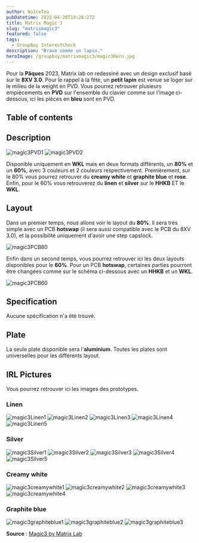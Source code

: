 ```yaml
---
author: No1ceTea
pubDatetime: 2023-04-28T19:26:27Z
title: Matrix Magic 3
slug: "matrixmagic3"
featured: false
tags:
  - GroupBuy InterestCheck
description: "Brave comme un lapin."
heroImage: /groupbuy/matrixmagic3/magic3Hero.jpg
---
```


Pour la **Pâques** 2023, Matrix lab on redessiné avec un design exclusif basé sur le **8XV 3.0**. Pour le rappel à la fête, un **petit lapin** est venue se loger sur le milieu de la weight en PVD. Vous pourrez retrouver plusieurs empiècements en **PVD** sur l'ensemble du clavier comme sur l'image ci-dessous, ici les pièces en **bleu** sont en PVD.

## Table of contents

## Description

![magic3PVD1](/groupbuy/matrixmagic3/magic3PVD1.jpg)
![magic3PVD2](/groupbuy/matrixmagic3/magic3PVD2.jpg)

Disponible uniquement en **WKL** mais en deux formats différents, un **80%** et un **60%**, avec 3 couleurs et 2 couleurs respectivement. Premièrement, sur le 80% vous pourrez retrouver du **creamy white** et **graphite blue** et **rose**. Enfin, pour le 60% vous retrouverez du **linen** et **silver** sur le **HHKB** ET le **WKL**.

## Layout

Dans un premier temps, nous allons voir le layout du **80%**. Il sera très simple avec un PCB **hotswap** (il sera aussi compatible avec le PCB du 8XV 3.0), et la possibilité uniquement d'avoir une step capslock.

![magic3PCB80](/groupbuy/matrixmagic3/magic3PCB80.png)

Enfin dans un second temps, vous pourrez retrouver ici les deux layouts disponibles pour le **60%**. Pour un PCB **hotswap**, certaines parties pourront être changées comme sur le schéma ci-dessous avec un **HHKB** et un **WKL**.

![magic3PCB60](/groupbuy/matrixmagic3/magic3PCB60.png)

## Specification

Aucune spécification n'a été trouvé.

## Plate

La seule plate disponible sera l'**aluminium**. Toutes les plates sont universelles pour les différents layout.

## IRL Pictures

Vous pourrez retrouver ici les images des prototypes.

### Linen

![magic3Linen1](/groupbuy/matrixmagic3/magic3Linen1.jpg)
![magic3Linen2](/groupbuy/matrixmagic3/magic3Linen2.jpg)
![magic3Linen3](/groupbuy/matrixmagic3/magic3Linen3.jpg)
![magic3Linen4](/groupbuy/matrixmagic3/magic3Linen4.jpg)
![magic3Linen5](/groupbuy/matrixmagic3/magic3Linen5.jpg)

### Silver

![magic3Silver1](/groupbuy/matrixmagic3/magic3Silver1.jpg)
![magic3Silver2](/groupbuy/matrixmagic3/magic3Silver2.jpg)
![magic3Silver3](/groupbuy/matrixmagic3/magic3Silver3.jpg)
![magic3Silver4](/groupbuy/matrixmagic3/magic3Silver4.jpg)
![magic3Silver5](/groupbuy/matrixmagic3/magic3Silver5.jpg)

### Creamy white

![magic3creamywhite1](/groupbuy/matrixmagic3/magic3creamywhite1.jpg)
![magic3creamywhite2](/groupbuy/matrixmagic3/magic3creamywhite2.jpg)
![magic3creamywhite3](/groupbuy/matrixmagic3/magic3creamywhite3.jpg)
![magic3creamywhite4](/groupbuy/matrixmagic3/magic3creamywhite4.jpg)

### Graphite blue

![magic3graphiteblue1](/groupbuy/matrixmagic3/magic3graphiteblue1.jpg)
![magic3graphiteblue2](/groupbuy/matrixmagic3/magic3graphiteblue2.jpg)
![magic3graphiteblue3](/groupbuy/matrixmagic3/magic3graphiteblue3.jpg)

**Source** : [Magic3 by Matrix Lab](https://matrixlab.notion.site/Matrix-MAGIC3-edition-121ab005f03b44c581fd8c942d7ff377)
